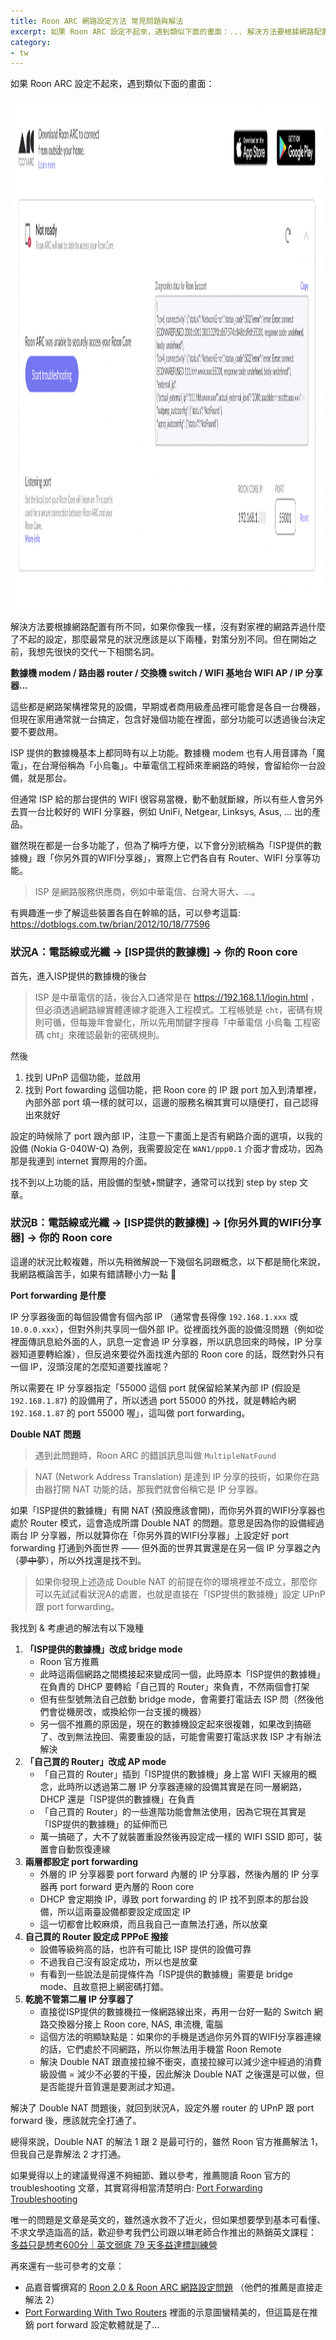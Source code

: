 ```yaml
---
title: Roon ARC 網路設定方法 常見問題與解法
excerpt: 如果 Roon ARC 設定不起來，遇到類似下面的畫面：... 解決方法要根據網路配置有所不同，最常見的狀況應該是以下兩種，對策分別不同。...
category:
- tw
---
```


如果 Roon ARC 設定不起來，遇到類似下面的畫面：

<p><img alt="cover image" src="/images/posts/2023-03-22-roon-arc-error.png" width="1600" height="818" /></p>

解決方法要根據網路配置有所不同，如果你像我一樣，沒有對家裡的網路弄過什麼了不起的設定，那麼最常見的狀況應該是以下兩種，對策分別不同。但在開始之前，我想先很快的交代一下相關名詞。

**數據機 modem / 路由器 router / 交換機 switch  / WIFI 基地台 WIFI AP / IP 分享器...**

這些都是網路架構裡常見的設備，早期或者商用級產品裡可能會是各自一台機器，但現在家用通常就一台搞定，包含好幾個功能在裡面，部分功能可以透過後台決定要不要啟用。

ISP 提供的數據機基本上都同時有以上功能。數據機 modem 也有人用音譯為「魔電」，在台灣俗稱為「小烏龜」。中華電信工程師來牽網路的時候，會留給你一台設備，就是那台。

但通常 ISP 給的那台提供的 WIFI 很容易當機，動不動就斷線，所以有些人會另外去買一台比較好的 WIFI 分享器，例如 UniFi, Netgear, Linksys, Asus, ... 出的產品。

雖然現在都是一台多功能了，但為了稱呼方便，以下會分別統稱為「ISP提供的數據機」跟「你另外買的WIFI分享器」，實際上它們各自有 Router、WIFI 分享等功能。

> ISP 是網路服務供應商，例如中華電信、台灣大哥大、...。

有興趣進一步了解這些裝置各自在幹嘛的話，可以參考這篇: https://dotblogs.com.tw/brian/2012/10/18/77596

### 狀況A：電話線或光纖 → [ISP提供的數據機] → 你的 Roon core

首先，進入ISP提供的數據機的後台

> ISP 是中華電信的話，後台入口通常是在 <https://192.168.1.1/login.html> ，但必須透過網路線實體連線才能進入工程模式。工程帳號是 `cht`，密碼有規則可循，但每幾年會變化，所以先用關鍵字搜尋「中華電信 小烏龜 工程密碼 cht」來確認最新的密碼規則。

然後

1. 找到 UPnP 這個功能，並啟用
2. 找到 Port fowarding 這個功能，把 Roon core 的 IP 跟 port 加入到清單裡，內部外部 port 填一樣的就可以，這邊的服務名稱其實可以隨便打，自己認得出來就好

設定的時候除了 port 跟內部 IP，注意一下畫面上是否有網路介面的選項，以我的設備 (Nokia G-040W-Q) 為例，我需要設定在 `WAN1/ppp0.1` 介面才會成功，因為那是我連到 internet 實際用的介面。

找不到以上功能的話，用設備的型號+關鍵字，通常可以找到 step by step 文章。

### 狀況B：電話線或光纖 → [ISP提供的數據機] → [你另外買的WIFI分享器] → 你的 Roon core

這邊的狀況比較複雜，所以先稍微解說一下幾個名詞跟概念，以下都是簡化來說，我網路概論苦手，如果有錯請鞭小力一點 🙏

**Port forwarding 是什麼**

IP 分享器後面的每個設備會有個內部 IP （通常會長得像 `192.168.1.xxx` 或 `10.0.0.xxx`），但對外則共享同一個外部 IP。從裡面找外面的設備沒問題（例如從裡面傳訊息給外面的人，訊息一定會過 IP 分享器，所以訊息回來的時候，IP 分享器知道要轉給誰），但反過來要從外面找進內部的 Roon core 的話，既然對外只有一個 IP，沒頭沒尾的怎麼知道要找誰呢？

所以需要在 IP 分享器指定「55000 這個 port 就保留給某某內部 IP (假設是 `192.168.1.87`) 的設備用了，所以透過 port 55000 的外找，就是轉給內網 `192.168.1.87` 的 port 55000 喔」，這叫做 port forwarding。

**Double NAT 問題**

> 遇到此問題時，Roon ARC 的錯誤訊息叫做 `MultipleNatFound`

> NAT (Network Address Translation) 是達到 IP 分享的技術，如果你在路由器打開 NAT 功能的話，那我們就會俗稱它是 IP 分享器。

如果「ISP提供的數據機」有開 NAT (預設應該會開)，而你另外買的WIFI分享器也處於 Router 模式，這會造成所謂 Double NAT 的問題。意思是因為你的設備經過兩台 IP 分享器，所以就算你在「你另外買的WIFI分享器」上設定好 port forwarding 打通到外面世界 —— 但外面的世界其實還是在另一個 IP 分享器之內（~~夢中夢~~），所以外找還是找不到。

> 如果你發現上述造成 Double NAT 的前提在你的環境裡並不成立，那麼你可以先試試看狀況A的處置，也就是直接在「ISP提供的數據機」設定 UPnP 跟 port forwarding。

我找到 & 考慮過的解法有以下幾種

1. **「ISP提供的數據機」改成 bridge mode**
   - Roon 官方推薦
   - 此時這兩個網路之間橋接起來變成同一個，此時原本「ISP提供的數據機」在負責的 DHCP 要轉給「自己買的 Router」來負責，不然兩個會打架
   - 但有些型號無法自己啟動 bridge mode，會需要打電話去 ISP 問（然後他們會從機房改，或換給你一台支援的機器）
   - 另一個不推薦的原因是，現在的數據機設定起來很複雜，如果改到搞砸了、改到無法挽回、需要重設的話，可能會需要打電話求救 ISP 才有辦法解決
2. **「自己買的 Router」改成 AP mode**
   - 「自己買的 Router」插到「ISP提供的數據機」身上當 WIFI 天線用的概念，此時所以透過第二層 IP 分享器連線的設備其實是在同一層網路，DHCP 還是「ISP提供的數據機」在負責
   - 「自己買的 Router」的一些進階功能會無法使用，因為它現在其實是「ISP提供的數據機」的延伸而已
   - 萬一搞砸了，大不了就裝置重設然後再設定成一樣的 WIFI SSID 即可，裝置會自動恢復連線
3. **兩層都設定 port forwarding**
   - 外層的 IP 分享器要 port forward 內層的 IP 分享器，然後內層的 IP 分享器再 port forward 更內層的 Roon core
   - DHCP 會定期換 IP，導致 port forwarding 的 IP 找不到原本的那台設備，所以這兩臺設備都要設定成固定 IP
   - 這一切都會比較麻煩，而且我自己一直無法打通，所以放棄
4. **自己買的 Router 設定成 PPPoE 撥接**
   - 設備等級夠高的話，也許有可能比 ISP 提供的設備可靠
   - 不過我自己沒有設定成功，所以也是放棄
   - 有看到一些說法是前提條件為「ISP提供的數據機」需要是 bridge mode、且故意把上網密碼打錯。
5. **乾脆不管第二層 IP 分享器了**
   - 直接從ISP提供的數據機拉一條網路線出來，再用一台好一點的 Switch 網路交換器分接上 Roon core, NAS, 串流機, 電腦
   - 這個方法的明顯缺點是：如果你的手機是透過你另外買的WIFI分享器連線的話，它們處於不同網路，所以你無法用手機當 Roon Remote
   - 解決 Double NAT 跟直接拉線不衝突，直接拉線可以減少途中經過的消費級設備 = 減少不必要的干擾，因此解決 Double NAT 之後還是可以做，但是否能提升音質還是要測試才知道。

解決了 Double NAT 問題後，就回到狀況A，設定外層 router 的 UPnP 跟 port forward 後，應該就完全打通了。

總得來說，Double NAT 的解法 1 跟 2 是最可行的，雖然 Roon 官方推薦解法 1，但我自己是靠解法 2 才打通。

如果覺得以上的建議覺得還不夠細節、難以參考，推薦閱讀 Roon 官方的 troubleshooting 文章，其實寫得相當清楚明白:  [Port Forwarding Troubleshooting](https://help.roonlabs.com/portal/en/kb/articles/port-forwarding-troubleshooting)

唯一的問題是文章是英文的，雖然遠水救不了近火，但如果想要學到基本可看懂、不求文學造詣高的話，歡迎參考我們公司跟以琳老師合作推出的熱銷英文課程： [多益只是想考600分｜英文弱底 79 天多益達標訓練營](https://shop.wordup.com.tw/en/product/490)

再來還有一些可參考的文章：

- 品嘉音響撰寫的 [Roon 2.0 & Roon ARC 網路設定問題](https://www.pincha.com.tw/blog/posts/roon-arc-further-network-issue-solution) （他們的推薦是直接走解法 2）
- [Port Forwarding With Two Routers](https://portforward.com/help/doublerouterportforwarding.htm) 裡面的示意圖蠻精美的，但這篇是在推銷 port forward 設定軟體就是了...
